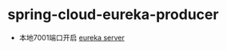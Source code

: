 # spring-cloud-eureka-producer
* 本地7001端口开启 [eureka server][eureka server demo]

[eureka server demo]: https://github.com/youzhanghao/spring-cloud-eureka-server-demo